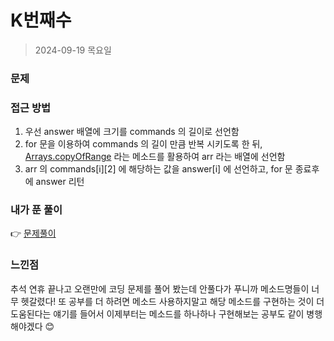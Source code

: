 # K번째수
> 2024-09-19 목요일

### 문제

### 접근 방법
1. 우선 answer 배열에 크기를 commands 의 길이로 선언함
2. for 문을 이용하여 commands 의 길이 만큼 반복 시키도록 한 뒤, [Arrays.copyOfRange](https://velog.io/@tsun0705/Java-%EB%B0%B0%EC%97%B4-%EB%B3%B5%EC%82%AC-copyOf-copyOfRange) 라는 메소드를 활용하여 arr 라는 배열에 선언함
3. arr 의 commands[i][2] 에 해당하는 값을 answer[i] 에 선언하고, for 문 종료후에 answer 리턴

### 내가 푼 풀이
👉 [문제풀이](https://github.com/subbangE/codingTest-study/blob/master/src/Day_1/Array.java)

### 느낀점
추석 연휴 끝나고 오랜만에 코딩 문제를 풀어 봤는데 안풀다가 푸니까 메소드명들이 너무 헷갈렸다! 또 공부를 더 하려면 메소드 사용하지말고 해당 메소드를 구현하는 것이 더 도움된다는 얘기를 들어서 이제부터는 메소드를 하나하나 구현해보는 공부도 같이 병행해야겠다 😊